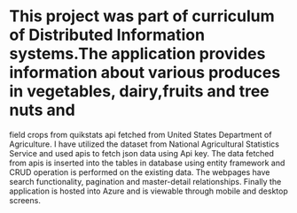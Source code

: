 # This project was part of curriculum of Distributed Information systems.The application provides information about various produces in vegetables, dairy,fruits and tree nuts and 
field crops from quikstats api fetched from United States Department of Agriculture.
I have utilized the dataset from National Agricultural Statistics Service and used apis to fetch json data using Api key.
The data fetched from apis is inserted into the tables in database using entity framework and CRUD operation is performed on the existing data.
The webpages have search functionality, pagination and master-detail relationships.
Finally the application is hosted into Azure and is viewable through mobile and desktop screens.
